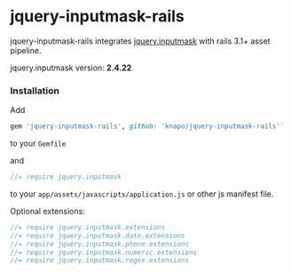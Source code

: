 # jquery-inputmask-rails

jquery-inputmask-rails integrates [jquery.inputmask](https://github.com/RobinHerbots/jquery.inputmask) with rails 3.1+ asset pipeline.

jquery.inputmask version: <b id="jquery.inputmask-version">2.4.22</b>

### Installation

Add

``` ruby
gem 'jquery-inputmask-rails', github: 'knapo/jquery-inputmask-rails'`
```

to your `Gemfile`

and

```javascript
//= require jquery.inputmask
```

to your `app/assets/javascripts/application.js` or other js manifest file.

Optional extensions:

```javascript
//= require jquery.inputmask.extensions
//= require jquery.inputmask.date.extensions
//= require jquery.inputmask.phone.extensions
//= require jquery.inputmask.numeric.extensions
//= require jquery.inputmask.regex.extensions
```
